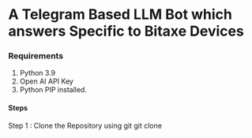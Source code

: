 # A Telegram Based LLM Bot which answers Specific to Bitaxe Devices 

### Requirements

1. Python 3.9
2. Open AI API Key
3. Python PIP installed.

#### Steps
Step 1 : Clone the Repository using git
git clone 
